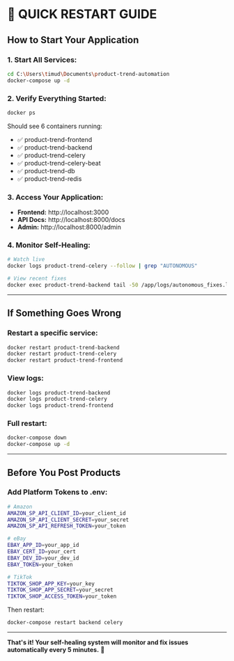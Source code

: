 # 🚀 QUICK RESTART GUIDE

## How to Start Your Application

### 1. Start All Services:
```bash
cd C:\Users\timud\Documents\product-trend-automation
docker-compose up -d
```

### 2. Verify Everything Started:
```bash
docker ps
```

Should see 6 containers running:
- ✅ product-trend-frontend
- ✅ product-trend-backend
- ✅ product-trend-celery
- ✅ product-trend-celery-beat
- ✅ product-trend-db
- ✅ product-trend-redis

### 3. Access Your Application:
- **Frontend:** http://localhost:3000
- **API Docs:** http://localhost:8000/docs
- **Admin:** http://localhost:8000/admin

### 4. Monitor Self-Healing:
```bash
# Watch live
docker logs product-trend-celery --follow | grep "AUTONOMOUS"

# View recent fixes
docker exec product-trend-backend tail -50 /app/logs/autonomous_fixes.log
```

---

## If Something Goes Wrong

### Restart a specific service:
```bash
docker restart product-trend-backend
docker restart product-trend-celery
docker restart product-trend-frontend
```

### View logs:
```bash
docker logs product-trend-backend
docker logs product-trend-celery
docker logs product-trend-frontend
```

### Full restart:
```bash
docker-compose down
docker-compose up -d
```

---

## Before You Post Products

### Add Platform Tokens to .env:
```bash
# Amazon
AMAZON_SP_API_CLIENT_ID=your_client_id
AMAZON_SP_API_CLIENT_SECRET=your_secret
AMAZON_SP_API_REFRESH_TOKEN=your_token

# eBay
EBAY_APP_ID=your_app_id
EBAY_CERT_ID=your_cert
EBAY_DEV_ID=your_dev_id
EBAY_TOKEN=your_token

# TikTok
TIKTOK_SHOP_APP_KEY=your_key
TIKTOK_SHOP_APP_SECRET=your_secret
TIKTOK_SHOP_ACCESS_TOKEN=your_token
```

Then restart:
```bash
docker-compose restart backend celery
```

---

**That's it! Your self-healing system will monitor and fix issues automatically every 5 minutes.** 🎉
